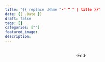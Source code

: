 ```yaml
---
title: "{{ replace .Name "-" " " | title }}"
date: {{ .Date }}
draft: false
tags: []
categories: [""]
featured_image:
description:
---
```










<br>

<center>  ·End·  </center>
